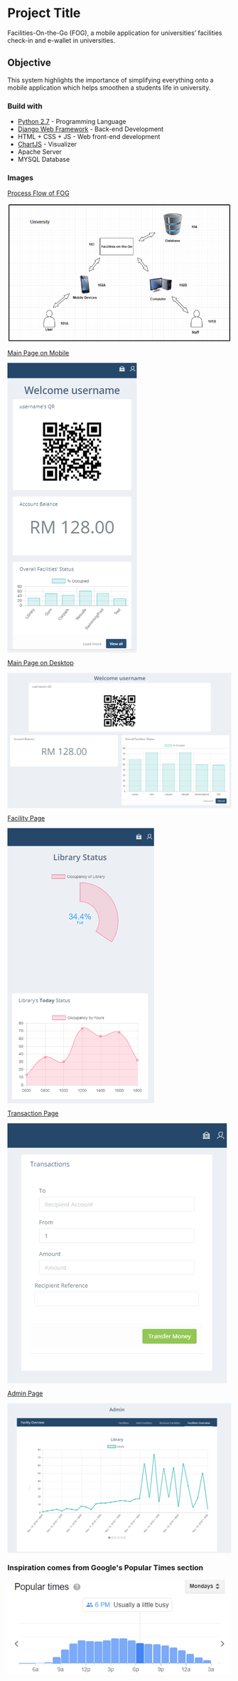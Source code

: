 # Project Title

Facilities-On-the-Go (FOG), a mobile application for universities’ facilities check-in and e-wallet in universities.

## Objective

This system highlights the importance of simplifying everything onto a mobile application which helps smoothen a students life in university.

### Build with

* [Python 2.7](http://www.dropwizard.io/1.0.2/docs/) - Programming Language
* [Django Web Framework](https://maven.apache.org/) - Back-end Development
* HTML + CSS + JS - Web front-end development
* [ChartJS](https://www.chartjs.org/) - Visualizer
* Apache Server
* MYSQL Database


### Images 

<u>Process Flow of FOG</u>

<img align="center" src="https://raw.githubusercontent.com/jsam6/FOG/master/fog-image/basic.PNG " alt="Flow">

<u>Main Page on Mobile</u>

<img align="center" src="https://raw.githubusercontent.com/jsam6/FOG/master/fog-image/page-user.PNG " alt="User">

<u>Main Page on Desktop</u>

<img align="center" src="https://raw.githubusercontent.com/jsam6/FOG/master/fog-image/user-accurate.PNG " alt="User">

<u>Facility Page</u>

<img align="center" src="https://raw.githubusercontent.com/jsam6/FOG/master/fog-image/page-facility.PNG " alt="Facility">

<u>Transaction Page</u>

<img align="center" src="https://raw.githubusercontent.com/jsam6/FOG/master/fog-image/page-transaction.PNG " alt="Facility">

<u>Admin Page</u>

<img align="center" src="https://raw.githubusercontent.com/jsam6/FOG/master/fog-image/admin-graph.PNG " alt="Facility">

### Inspiration comes from Google's Popular Times section

<img align="center" src="https://raw.githubusercontent.com/jsam6/FOG/master/fog-image/populartimes.PNG " alt="Facility">